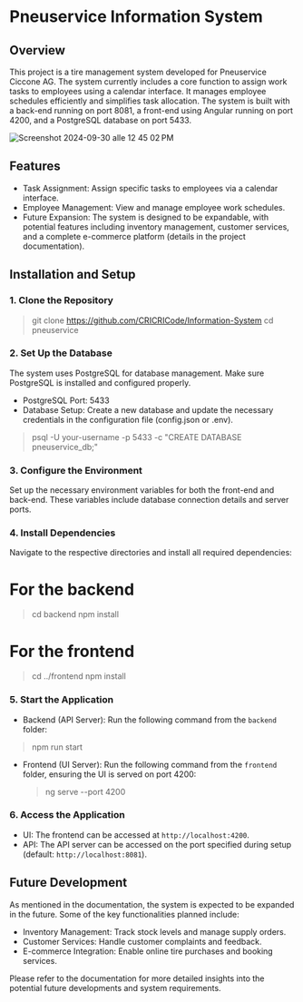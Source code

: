 # Pneuservice Information System

## Overview

This project is a tire management system developed for Pneuservice Ciccone AG. The system currently includes a core function to assign work tasks to employees using a calendar interface. It manages employee schedules efficiently and simplifies task allocation. The system is built with a back-end running on port 8081, a front-end using Angular running on port 4200, and a PostgreSQL database on port 5433.

![Screenshot 2024-09-30 alle 12 45 02 PM](https://github.com/user-attachments/assets/e97ed78c-540e-4fbc-8071-1c8528975cd0)

## Features

- Task Assignment: Assign specific tasks to employees via a calendar interface.
- Employee Management: View and manage employee work schedules.
- Future Expansion: The system is designed to be expandable, with potential features including inventory management, customer services, and a complete e-commerce platform (details in the project documentation).

## Installation and Setup

### 1. Clone the Repository
> git clone https://github.com/CRICRICode/Information-System cd pneuservice

### 2. Set Up the Database
The system uses PostgreSQL for database management. Make sure PostgreSQL is installed and configured properly.

- PostgreSQL Port: 5433
- Database Setup: Create a new database and update the necessary credentials in the configuration file (config.json or .env).

> psql -U your-username -p 5433 -c "CREATE DATABASE pneuservice_db;"

### 3. Configure the Environment

Set up the necessary environment variables for both the front-end and back-end. These variables include database connection details and server ports.

### 4. Install Dependencies

Navigate to the respective directories and install all required dependencies:

# For the backend

> cd backend npm install

# For the frontend

> cd ../frontend npm install

### 5. Start the Application

- Backend (API Server): 
  Run the following command from the `backend` folder:
> npm run start

- Frontend (UI Server): 
  Run the following command from the `frontend` folder, ensuring the UI is served on port 4200:
  > ng serve --port 4200
  
### 6. Access the Application

- UI: The frontend can be accessed at `http://localhost:4200`.
- API: The API server can be accessed on the port specified during setup (default: `http://localhost:8081`).

## Future Development

As mentioned in the documentation, the system is expected to be expanded in the future. Some of the key functionalities planned include:

- Inventory Management: Track stock levels and manage supply orders.
- Customer Services: Handle customer complaints and feedback.
- E-commerce Integration: Enable online tire purchases and booking services.

Please refer to the documentation for more detailed insights into the potential future developments and system requirements.


